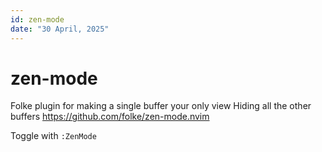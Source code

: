 ```yaml
---
id: zen-mode
date: "30 April, 2025"
---
```


# zen-mode

Folke plugin for making a single buffer your only view
Hiding all the other buffers
https://github.com/folke/zen-mode.nvim

Toggle with `:ZenMode`
